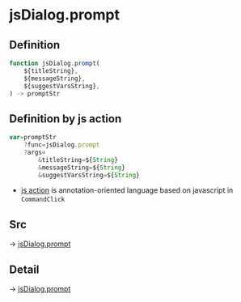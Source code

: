 # jsDialog.prompt

## Definition

```js.js
function jsDialog.prompt(
	${titleString},
	${messageString},
	${suggestVarsString},
) -> promptStr
```


## Definition by js action

```js.js
var=promptStr
	?func=jsDialog.prompt
	?args=
		&titleString=${String}
		&messageString=${String}
		&suggestVarsString=${String}
```

- [js action](#) is annotation-oriented language based on javascript in `CommandClick`



## Src

-> [jsDialog.prompt](https://github.com/puutaro/CommandClick/blob/master/app/src/main/java/com/puutaro/commandclick/fragment_lib/terminal_fragment/js_interface/dialog/JsDialog.kt#L110)

## Detail

-> [jsDialog.prompt](https://github.com/puutaro/CommandClick/blob/master/md/developer/js_interface/details/dialog/JsDialog/prompt.md)
